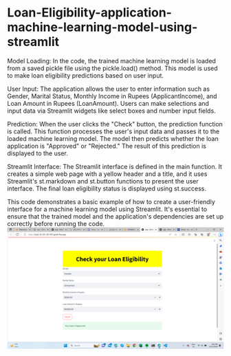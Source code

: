 # Loan-Eligibility-application-machine-learning-model-using-streamlit
Model Loading: In the code, the trained machine learning model is loaded from a saved pickle file using the pickle.load() method. This model is used to make loan eligibility predictions based on user input.

User Input: The application allows the user to enter information such as Gender, Marital Status, Monthly Income in Rupees (ApplicantIncome), and Loan Amount in Rupees (LoanAmount). Users can make selections and input data via Streamlit widgets like select boxes and number input fields.

Prediction: When the user clicks the "Check" button, the prediction function is called. This function processes the user's input data and passes it to the loaded machine learning model. The model then predicts whether the loan application is "Approved" or "Rejected." The result of this prediction is displayed to the user.

Streamlit Interface: The Streamlit interface is defined in the main function. It creates a simple web page with a yellow header and a title, and it uses Streamlit's st.markdown and st.button functions to present the user interface. The final loan eligibility status is displayed using st.success.

This code demonstrates a basic example of how to create a user-friendly interface for a machine learning model using Streamlit. It's essential to ensure that the trained model and the application's dependencies are set up correctly before running the code.
![loan Eligibility applicaton](https://github.com/PrajaktaPatil1/Loan-Eligibility-application-machine-learning-model-using-streamlit/blob/main/Screenshot%20(398).png)
